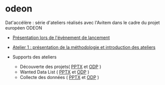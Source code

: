 # odeon
Dat'accélère : série d'ateliers réalisés avec l'Avitem dans le cadre du projet européen ODEON


* [Présentation lors de l'évènement de lancement](https://datactivist.coop/odeon/Slides%20lancement%20ODEON.pdf)

* [Atelier 1 : présentation de la méthodologie et introduction des ateliers](https://datactivist.coop/odeon/index.html)

* Supports des ateliers
  * Découverte des projets( [PPTX](https://datactivist.coop/odeon/Découverte%20projets.pptx) et [ODP](https://datactivist.coop/odeon/Découverte%20projets.odp) )
  * Wanted Data List ( [PPTX](https://datactivist.coop/odeon/Wanted%20data%20list.pptx) et [ODP](https://datactivist.coop/odeon/Wanted%20data%20list.pptx) )
  * Collecte des données ( [PPTX](https://datactivist.coop/odeon/Collecte%20des%20données.pptx) et [ODP](https://datactivist.coop/odeon/Collecte%20des%20données.odp) )
